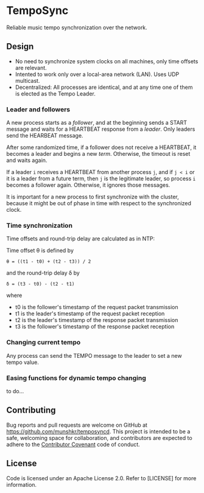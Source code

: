 # TempoSync

Reliable music tempo synchronization over the network.

## Design

* No need to synchronize system clocks on all machines, only time
  offsets are relevant.
* Intented to work only over a local-area network (LAN). Uses UDP multicast.
* Decentralized: All processes are identical, and at any time one of them is
  elected as the Tempo Leader.

### Leader and followers

A new process starts as a *follower*, and at the beginning sends a START
message and waits for a HEARTBEAT response from a *leader*.  Only leaders send
the HEARBEAT message.

After some randomized time, if a follower does not receive a HEARTBEAT, it
becomes a leader and begins a new *term*.  Otherwise, the timeout is reset and
waits again.

If a leader `i` receives a HEARTBEAT from another process `j`, and if `j < i`
or it is a leader from a future term, then `j` is the legitimate leader, so
process `i` becomes a follower again.  Otherwise, it ignores those messages.

It is important for a new process to first synchronize with the cluster,
because it might be out of phase in time with respect to the synchronized
clock.

### Time synchronization

Time offsets and round-trip delay are calculated as in NTP:

  Time offset θ is defined by

    θ = ((t1 - t0) + (t2 - t3)) / 2

  and the round-trip delay δ by

    δ = (t3 - t0) - (t2 - t1)

  where

  - t0 is the follower's timestamp of the request packet transmission
  - t1 is the leader's timestamp of the request packet reception
  - t2 is the leader's timestamp of the response packet transmission
  - t3 is the follower's timestamp of the response packet reception

### Changing current tempo

Any process can send the TEMPO message to the leader to set a new tempo value.

### Easing functions for dynamic tempo changing

to do...

## Contributing

Bug reports and pull requests are welcome on GitHub at
https://github.com/munshkr/temposyncd. This project is intended to be a safe,
welcoming space for collaboration, and contributors are expected to adhere to
the [Contributor Covenant](http://contributor-covenant.org) code of conduct.

## License

Code is licensed under an Apache License 2.0.  Refer to [LICENSE] for more
information.
